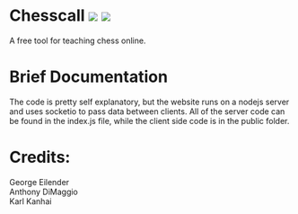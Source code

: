 
# Chesscall <img src='https://img.shields.io/github/issues/kkanhai2021/chesscall'> <img src='https://img.shields.io/badge/License-MIT-yellow.svg'>

A free tool for teaching chess online. 



# Brief Documentation

The code is pretty self explanatory, but the website runs on a nodejs server and uses socketio to pass data between clients. All of the server code can be found in the index.js file, while the client side code is in the public folder. 



# Credits: 
George Eilender <br>
Anthony DiMaggio <br>
Karl Kanhai
